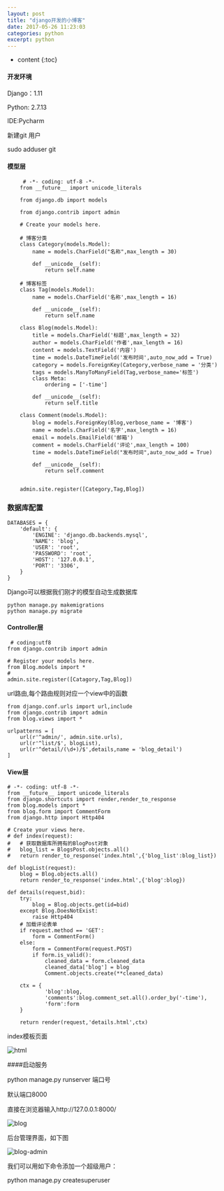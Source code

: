 ```yaml
---
layout: post
title: "django开发的小博客"
date: 2017-05-26 11:23:03
categories: python
excerpt: python
---
```


* content
{:toc}

#### 开发环境

Django：1.11

Python: 2.7.13

IDE:Pycharm

 新建git 用户

 sudo  adduser git 

#### 模型层

		 # -*- coding: utf-8 -*-
		from __future__ import unicode_literals
		
		from django.db import models
		
		from django.contrib import admin
		
		# Create your models here.
		
		# 博客分类
		class Category(models.Model):
			name = models.CharField("名称",max_length = 30)
		
			def __unicode__(self):
				return self.name
		
		# 博客标签
		class Tag(models.Model):
			name = models.CharField('名称',max_length = 16)
		
			def __unicode__(self):
				return self.name
		
		class Blog(models.Model):
			title = models.CharField('标题',max_length = 32)
			author = models.CharField('作者',max_length = 16)
			content = models.TextField('内容')
			time = models.DateTimeField('发布时间',auto_now_add = True)
			category = models.ForeignKey(Category,verbose_name = '分类')
			tags = models.ManyToManyField(Tag,verbose_name='标签')
			class Meta:
				ordering = ['-time']
		
			def __unicode__(self):
				return self.title
		
		class Comment(models.Model):
			blog = models.ForeignKey(Blog,verbose_name = '博客')
			name = models.CharField('名字',max_length = 16)
			email = models.EmailField('邮箱')
			comment = models.CharField('评论',max_length = 100)
			time = models.DateTimeField("发布时间",auto_now_add = True)
		
			def __unicode__(self):
				return self.comment
		
		
		admin.site.register([Category,Tag,Blog])
	
### 数据库配置

	DATABASES = {
	    'default': {
	        'ENGINE': 'django.db.backends.mysql',
	        'NAME': 'blog',
	        'USER': 'root',
	        'PASSWORD': 'root',
	        'HOST': '127.0.0.1',
	        'PORT': '3306',
	    }
	}

Django可以根据我们刚才的模型自动生成数据库

	python manage.py makemigrations
	python manage.py migrate

#### Controller层

	 # coding:utf8
	from django.contrib import admin
	
	# Register your models here.
	from Blog.models import *
	# 
	admin.site.register([Catagory,Tag,Blog])

url路由,每个路由规则对应一个view中的函数

	from django.conf.urls import url,include
	from django.contrib import admin
	from blog.views import *
	
	urlpatterns = [
	    url(r'^admin/', admin.site.urls),
	    url(r'^list/$', blogList),
	    url(r'^detail/(\d+)/$',details,name = 'blog_detail')
	]
#### View层

	# -*- coding: utf-8 -*-
	from __future__ import unicode_literals
	from django.shortcuts import render,render_to_response
	from blog.models import *
	from blog.form import CommentForm
	from django.http import Http404
	
	# Create your views here.
	# def index(request):
	# 	# 获取数据库所拥有的BlogPost对象
	# 	blog_list = BlogsPost.objects.all()
	# 	return render_to_response('index.html',{'blog_list':blog_list})
	
	def blogList(request):
		blog = Blog.objects.all()
		return render_to_response('index.html',{'blog':blog})
	
	def details(request,bid):
		try:
			blog = Blog.objects.get(id=bid)
		except Blog.DoesNotExist:
			raise Http404
		# 加载评论表单
		if request.method == 'GET':
			form = CommentForm()
		else:
			form = CommentForm(request.POST)
			if form.is_valid():
				cleaned_data = form.cleaned_data
				cleaned_data['blog'] = blog 
				Comment.objects.create(**cleaned_data)
	
		ctx = {
				'blog':blog,
				'comments':blog.comment_set.all().order_by('-time'),
				'form':form
		}
	
		return render(request,'details.html',ctx)

index模板页面

![html](http://hexing-w.github.io/css/pics/html.png)

####启动服务

python manage.py runserver 端口号

默认端口8000 

直接在浏览器输入http://127.0.0.1:8000/

![blog](http://hexing-w.github.io/css/pics/blog.png)

后台管理界面，如下图

![blog-admin](http://hexing-w.github.io/css/pics/blog-admin.png)


我们可以用如下命令添加一个超级用户：

python manage.py createsuperuser